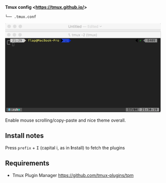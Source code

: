 **Tmux config <<https://tmux.github.io/>>**


<!--- Tree block autogenerated by /docgen.py -->
    └── .tmux.conf
    
![tmux](https://raw.githubusercontent.com/Kraymer/F-dotfiles/master/.github/img/tmux.png)

Enable mouse scrolling/copy-paste and nice theme overall.

## Install notes

Press `prefix` + <kbd>I</kbd> (capital i, as in **I**nstall) to fetch the plugins

## Requirements

- Tmux Plugin Manager [<https://github.com/tmux-plugins/tpm>](https://github.com/tmux-plugins/tpm)
